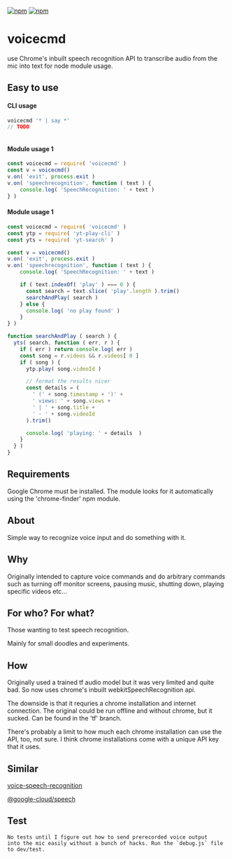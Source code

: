[![npm](https://img.shields.io/npm/v/voicecmd.svg?maxAge=3600&style=flat-square)](https://www.npmjs.com/package/voicecmd)
[![npm](https://img.shields.io/npm/l/voicecmd.svg?maxAge=3600&style=flat-square)](https://github.com/talmobi/voicecmd/blob/master/LICENSE)

#  voicecmd
use Chrome's inbuilt speech recognition API to transcribe audio
from the mic into text for node module usage.

## Easy to use

#### CLI usage
```javascript
voicecmd '* | say *'
// TODO
```
```
```

#### Module usage 1
```javascript
const voicecmd = require( 'voicecmd' )
const v = voicecmd()
v.on( 'exit', process.exit )
v.on( 'speechrecognition', function ( text ) {
    console.log( 'SpeechRecognition: ' + text )
} )
```

#### Module usage 1
```javascript
const voicecmd = require( 'voicecmd' )
const ytp = require( 'yt-play-cli' )
const yts = require( 'yt-search' )

const v = voicecmd()
v.on( 'exit', process.exit )
v.on( 'speechrecognition', function ( text ) {
    console.log( 'SpeechRecognition: ' + text )

    if ( text.indexOf( 'play' ) === 0 ) {
      const search = text.slice( 'play'.length ).trim()
      searchAndPlay( search )
    } else {
      console.log( 'no play found' )
    }
} )

function searchAndPlay ( search ) {
  yts( search, function ( err, r ) {
    if ( err ) return console.log( err )
    const song = r.videos && r.videos[ 0 ]
    if ( song ) {
      ytp.play( song.videoId )

      // format the results nicer
      const details = (
        ' (' + song.timestamp + ')' +
        ' views: ' + song.views +
        ' | ' + song.title +
        ' - ' + song.videoId
      ).trim()

      console.log( 'playing: ' + details  )
    }
  } )
}
```

## Requirements
  Google Chrome must be installed. The module looks for it
  automatically using the 'chrome-finder' npm module.

## About
  Simple way to recognize voice input and do something with it.

## Why
  Originally intended to capture voice commands and do arbitrary
  commands such as turning off monitor screens, pausing music,
  shutting down, playing specific videos etc...

## For who? For what?
  Those wanting to test speech recognition.

  Mainly for small doodles and experiments.

## How
  Originally used a trained tf audio model but it was very
  limited and quite bad. So now uses chrome's inbuilt webkitSpeechRecognition api.

  The downside is that it requries a chrome installation and
  internet connection. The original could be run offline and
  without chrome, but it sucked. Can be found in the 'tf' branch.

  There's probably a limit to how much each chrome installation
  can use the API, too, not sure. I think chrome installations
  come with a unique API key that it uses.

## Similar
[voice-speech-recognition](https://github.com/krzaku281/voice-speech-recognition#readme)

[@google-cloud/speech](https://www.npmjs.com/package/@google-cloud/speech)

## Test
```
No tests until I figure out how to send prerecorded voice output
into the mic easily without a bunch of hacks. Run the `debug.js` file to dev/test.
```

